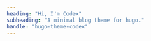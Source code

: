 ```yaml
---
heading: "Hi, I'm Codex"
subheading: "A minimal blog theme for hugo."
handle: "hugo-theme-codex"
---
```

